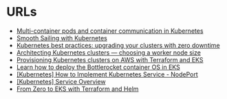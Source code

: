 # URLs

* [Multi-container pods and container communication in Kubernetes
](https://www.mirantis.com/blog/multi-container-pods-and-container-communication-in-kubernetes/)
* [Smooth Sailing with Kubernetes](https://cloud.google.com/kubernetes-engine/kubernetes-comic/)
* [Kubernetes best practices: upgrading your clusters with zero downtime](https://cloud.google.com/blog/products/gcp/kubernetes-best-practices-upgrading-your-clusters-with-zero-downtime)
* [Architecting Kubernetes clusters — choosing a worker node size](https://learnk8s.io/kubernetes-node-size/)
* [Provisioning Kubernetes clusters on AWS with Terraform and EKS](https://learnk8s.io/terraform-eks)
* [Learn how to deploy the Bottlerocket container OS in EKS](https://searchcloudcomputing.techtarget.com/tip/Learn-how-to-deploy-the-Bottlerocket-container-OS-in-EKS)
* [[Kubernetes] How to Implement Kubernetes Service - NodePort](https://www.hwchiu.com/kubernetes-service-iii.html)
* [[Kubernetes] Service Overview ](https://godleon.github.io/blog/Kubernetes/k8s-Service-Overview/)
* [From Zero to EKS with Terraform and Helm](https://aws.amazon.com/tw/blogs/startups/from-zero-to-eks-with-terraform-and-helm/)
